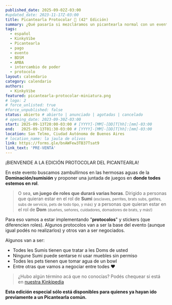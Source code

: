```yaml
---
published_date: 2025-09-02Z-03:00
#updated_date: 2023-11-17Z-03:00
title: Picantearla Protocolar 📝 (42° Edición)
summary: ¿Qué pasaría si mezcláramos un picantearla normal con un evento de juegos de roles? Pensamos averiguarlo <3 Sumate a nuestro evento de protocolo y Dominación/sumisión
tags:
  - español
  - KinkyVibe
  - Picantearla
  - pago
  - evento
  - BDSM
  - AMBA
  - intercambio de poder
  - protocolo
layout: calendario
category: calendario
authors:
  - KinkyVibe
featured: picantearla-protocolar-miniatura.png
# logo: 2
# force_unlisted: true
#force_unpublished: false
status: abierto # abierto | anunciado | agotadas | cancelado
# opening_date: 2023-09-30Z-03:00
start: 2025-09-13T20:00-03:00 # [YYYY]-[MM]-[DD]T[hh]:[mm]-03:00
end:   2025-09-13T01:30-03:00 # [YYYY]-[MM]-[DD]T[hh]:[mm]-03:00
location: San Telmo, Ciudad Autónoma de Buenos Aires
# location_name: la jaula de olivos
link: https://forms.gle/bnAWFew3TB37Tsat9
link_text: 'PRE-VENTA'
---
```


¡BIENVENIDE A LA EDICIÓN PROTOCOLAR DEL PICANTEARLA!

En este evento buscamos zambullirnos en las hermosas aguas de la **Dominación/sumisión** y proponer una juntada de juegos en **donde todes estemos en rol**.

> O sea, **un juego de roles que durará varias horas**. Dirigido a personas que quieran estar en el rol de **Sumi** <small>(esclaves, perrites, brats subs, gatites, subs de servicio, pets de todo tipo, y más)</small> y a personas que quieran estar en el rol de **Dom** <small>(dueñes, señores, cuidadores, domadores de brats, y más!)</small>

Para eso vamos a estar implementando "**protocolos**" y stickers (que diferencien roles). Algunos protocolos van a ser la base del evento (aunque igual podés no realizarlos) y otros van a ser negociados.

Algunos van a ser:
- Todes les Sumis tienen que tratar a les Doms de usted
- Ningune Sumi puede sentarse ni usar muebles sin permiso
- Todes les pets tienen que tomar agua de un bowl
- Entre otras que vamos a negociar entre todes ♥️

> ¿Hubo algún término acá que no conocías? Podés chequear si está en [nuestra Kinkipedia](https://kinkyvibe.ar/wiki)

**Esta edición especial sólo está disponibles para quienes ya hayan ido previamente a un Picantearla común.**
